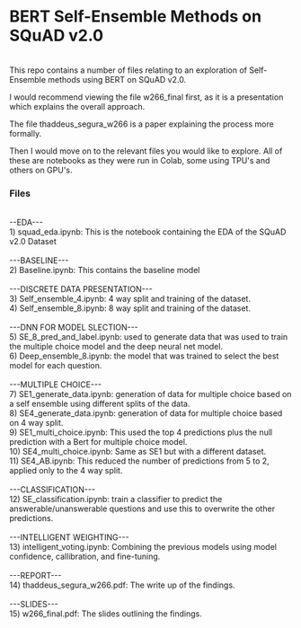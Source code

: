 # BERT Self-Ensemble Methods on SQuAD v2.0

<br/>
This repo contains a number of files relating to an exploration of Self-Ensemble methods using BERT on SQuAD v2.0.<br/>

I would recommend viewing the file w266_final first, as it is a presentation which explains the overall approach.<br/>

The file thaddeus_segura_w266 is a paper explaining the process more formally.<br/>

Then I would move on to the relevant files you would like to explore.  All of these are notebooks as they were run in Colab, some using TPU's and others on GPU's. <br/>

### Files 
<br/>
--EDA---<br/>
1) squad_eda.ipynb: This is the notebook containing the EDA of the SQuAD v2.0 Dataset<br/>
<br/>
---BASELINE---<br/>
2) Baseline.ipynb: This contains the baseline model<br/>
<br/>
---DISCRETE DATA PRESENTATION---<br/>
3) Self_ensemble_4.ipynb: 4 way split and training of the dataset.<br/>
4) Self_ensemble_8.ipynb: 8 way split and training of the dataset. <br/>
<br/>
---DNN FOR MODEL SLECTION---<br/>
5) SE_8_pred_and_label.ipynb: used to generate data that was used to train the multiple choice model and the deep neural net model.<br/>
6) Deep_ensemble_8.ipynb: the model that was trained to select the best model for each question.<br/>
<br/>
---MULTIPLE CHOICE---<br/>
7) SE1_generate_data.ipynb: generation of data for multiple choice based on a self ensemble using different splits of the data. <br/>
8) SE4_generate_data.ipynb:  generation of data for multiple choice based on 4 way split.<br/>
9) SE1_multi_choice.ipynb:  This used the top 4 predictions plus the null prediction with a Bert for multiple choice model.<br/>
10) SE4_multi_choice.ipynb: Same as SE1 but with a different dataset.<br/>
11) SE4_AB.ipynb:  This reduced the number of predictions from 5 to 2, applied only to the 4 way split.<br/>
<br/>
---CLASSIFICATION---<br/>
12) SE_classification.ipynb: train a classifier to predict the answerable/unanswerable questions and use this to overwrite the other predictions.<br/>
<br/>
---INTELLIGENT WEIGHTING---<br/>
13) intelligent_voting.ipynb: Combining the previous models using model confidence, callibration, and fine-tuning.<br/>
<br/>
---REPORT---<br/>
14) thaddeus_segura_w266.pdf: The write up of the findings.<br/>
<br/>
---SLIDES---<br/>
15) w266_final.pdf: The slides outlining the findings.<br/>
